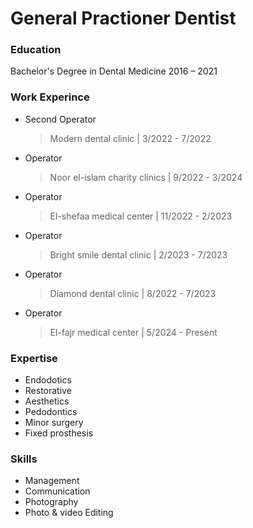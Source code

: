 # General Practioner Dentist

### Education
Bachelor's Degree in Dental Medicine
 2016 – 2021
 ### Work Experince 
- Second Operator
   > Modern dental clinic            |     3/2022 - 7/2022

- Operator
   > Noor el-islam charity clinics   |    9/2022 - 3/2024  

- Operator
   > El-shefaa medical center        |     11/2022 - 2/2023

- Operator
   > Bright smile dental clinic      |      2/2023 - 7/2023

- Operator
  > Diamond dental clinic           |     8/2022 - 7/2023

- Operator
  > El-fajr medical center          |      5/2024 - Present


### Expertise

 - Endodotics
 - Restorative
 - Aesthetics
 - Pedodontics
 - Minor surgery
 - Fixed prosthesis

### Skills
- Management
- Communication
- Photography
- Photo & video Editing
